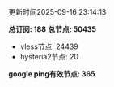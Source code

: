 更新时间2025-09-16 23:14:13

**总订阅: 188**
**总节点: 50435**
- vless节点: 24439
- hysteria2节点: 20

**google ping有效节点: 365**
